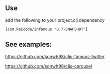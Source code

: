 ## Use
add the following to your project.clj dependency
```
[com.kaicode/infamous "0.7-SNAPSHOT"]
```

## See examples:
https://github.com/sonwh98/cljs-famous-twitter

https://github.com/sonwh98/cljs-carousel
